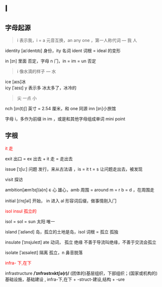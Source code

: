 # I

## 字母起源

> i 表示我，i = a 元⾳互换，an any one ，第⼀⼈称代词 — 我 ⼈

identity [aɪˈdentɪtɪ] 身份，ity 名词 ident 词根 = ideal 的变形

in [ɪn] ⾥⾯ 否定，字⺟ n ⻔，in = im = un 否定

> i 像⽔滴的样⼦ — ⽔

ice [aɪs]冰  
icy [ˈaɪsɪ] y 表示多 冰太多了，冰冷的

> 尖 ⼀点 ⼩

nch [ɪn(t)ʃ] 英⼨ = 2.54 厘⽶，和 one 同源
inn [ɪn]⼩旅馆

字⺟ i，多作为前缀 in im ，或是和其他字⺟组成单词 mini point

## 字根

<div style="color:red">
it  ⾛
</div>

exit 出⼝ = ex 出去 + it ⾛ = ⾛出去

issue [ˈɪʃuː] 问题 发⾏，来从古法语 ，is = it t = s 让问题⾛出去，被发现

visit 探访

ambition[æmˈbɪʃ(ə)n] ᰀ ⼼ 雄⼼，amb 周围 = around m = r b = d ，在周围⾛

initial [ɪˈnɪʃəl] 开始， in 进⼊ al 形容词后缀，做事情刚⼊⻔

<div style="color:red">
isol  insul 孤⽴的 
</div>

isol = sol = sun 太阳 唯⼀

island [ˈaɪlənd] 岛，孤⽴的⼟地是岛，isol 词根 = 孤⽴ 孤独

insulate [ˈɪnsjuleɪt] ate 动词， 孤⽴ 绝缘 不善于导流叫绝缘，不善于交流会孤⽴

isolate [ˈaɪsəleɪt] 隔离 孤⽴，n ⿐⾳脱落

<div style="color:red">
infra- 下,在下 
</div>

infrastructure **/ˈɪnfrəstrʌktʃə(r)/** (团体的)基层组织，下部组织；(国家或机构的)基础设施，基础建设 , infra-下,在下 + -struct-建设,结构 + -ure
